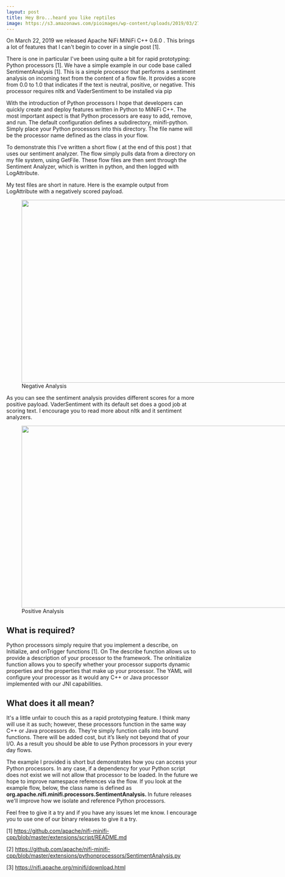 ```yaml
---
layout: post
title: Hey Bro...heard you like reptiles
image: https://s3.amazonaws.com/pioimages/wp-content/uploads/2019/03/27004639/negative.png
---
```


<div class="blogpost-body">
	<p>On March 22, 2019 we released Apache NiFi MiNiFi C++ 0.6.0 . This brings a lot of features that I can't begin to cover in a single post [1].</p>
<p>There is one in particular I've been using quite a bit for rapid prototyping: Python processors [1]. We have a simple example in our code base called SentimentAnalysis [1]. This is a simple processor that performs a sentiment analysis on incoming text from the content of a flow file. It provides a score from 0.0 to 1.0 that indicates if the text is neutral, positive, or negative. This processor requires nltk and VaderSentiment to be installed via pip</p>
<p>With the introduction of Python processors I hope that developers can quickly create and deploy features written in Python to MiNiFi C++. The most important aspect is that Python processors are easy to add, remove, and run. The default configuration defines a subdirectory, minifi-python. Simply place your Python processors into this directory. The file name will be the processor name defined as the class in your flow.</p>
<p>To demonstrate this I've written a short flow ( at the end of this post ) that uses our sentiment analyzer. The flow simply pulls data from a directory on my file system, using GetFile. These flow files are then sent through the Sentiment Analyzer, which is written in python, and then logged with LogAttribute.</p>
<p>My test files are short in nature. Here is the example output from LogAttribute with a negatively scored payload.</p>
<figure id="attachment_439" aria-describedby="caption-attachment-439" style="width: 1476px" class="wp-caption aligncenter"><img class="wp-image-439 size-full" src="https://s3.amazonaws.com/pioimages/wp-content/uploads/2019/03/27004639/negative.png" alt="" width="1024" height="480" srcset="https://s3.amazonaws.com/pioimages/wp-content/uploads/2019/03/27004639/negative.png 1476w, https://s3.amazonaws.com/pioimages/wp-content/uploads/2019/03/27004639/negative-300x98.png 300w, https://s3.amazonaws.com/pioimages/wp-content/uploads/2019/03/27004639/negative-768x250.png 768w, https://s3.amazonaws.com/pioimages/wp-content/uploads/2019/03/27004639/negative-1024x333.png 1024w" sizes="(max-width: 1476px) 100vw, 1476px" /><figcaption id="caption-attachment-439" class="wp-caption-text">Negative Analysis</figcaption></figure>
<p>As you can see the sentiment analysis provides different scores for a more positive payload. VaderSentiment with its default set does a good job at scoring text. I encourage you to read more about nltk and it sentiment analyzers.</p>
<figure id="attachment_441" aria-describedby="caption-attachment-441" style="width: 1535px" class="wp-caption aligncenter"><img class="wp-image-441 size-full" src="https://s3.amazonaws.com/pioimages/wp-content/uploads/2019/03/27004808/positive.png" alt="" width="1024" height="478" srcset="https://s3.amazonaws.com/pioimages/wp-content/uploads/2019/03/27004808/positive.png 1535w, https://s3.amazonaws.com/pioimages/wp-content/uploads/2019/03/27004808/positive-300x93.png 300w, https://s3.amazonaws.com/pioimages/wp-content/uploads/2019/03/27004808/positive-768x239.png 768w, https://s3.amazonaws.com/pioimages/wp-content/uploads/2019/03/27004808/positive-1024x319.png 1024w" sizes="(max-width: 1535px) 100vw, 1535px" /><figcaption id="caption-attachment-441" class="wp-caption-text">Positive Analysis</figcaption></figure>
<h2>What is required?</h2>
<p>Python processors simply require that you implement a describe, on Initialize, and onTrigger functions [1]. On The describe function allows us to provide a description of your processor to the framework. The onInitialize function allows you to specify whether your processor supports dynamic properties and the properties that make up your processor. The YAML will configure your processor as it would any C++ or Java processor implemented with our JNI capabilities.</p>
<h2>What does it all mean?</h2>
<p>It's a little unfair to couch this as a rapid prototyping feature. I think many will use it as such; however, these processors function in the same way C++ or Java processors do. They&#8217;re simply function calls into bound functions. There will be added cost, but it&#8217;s likely not beyond that of your I/O. As a result you should be able to use Python processors in your every day flows.</p>
<p>The example I provided is short but demonstrates how you can access your Python processors. In any case,  if a dependency for your Python script does not exist we will not allow that processor to be loaded. In the future we hope to improve namespace references via the flow. If you look at the example flow, below, the class name is defined as <strong>org.apache.nifi.minifi.processors.SentimentAnalysis. </strong>In future releases we'll improve how we isolate and reference Python processors.</p>
<p>Feel free to give it a try and if you have any issues let me know. I encourage you to use one of our binary releases to give it a try.</p>
<p>[1] <a href="https://github.com/apache/nifi-minifi-cpp/blob/master/extensions/script/README.md">https://github.com/apache/nifi-minifi-cpp/blob/master/extensions/script/README.md</a></p>
<p>[2] <a href="https://github.com/apache/nifi-minifi-cpp/blob/master/extensions/pythonprocessors/SentimentAnalysis.py">https://github.com/apache/nifi-minifi-cpp/blob/master/extensions/pythonprocessors/SentimentAnalysis.py</a></p>
<p>[3] <a href="https://nifi.apache.org/minifi/download.html">https://nifi.apache.org/minifi/download.html</a></p>
